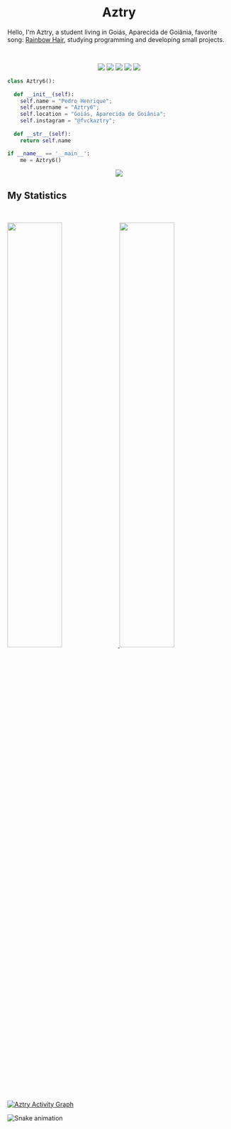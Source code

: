 <h1 align="center">
  <b>Aztry</b>
</h1>

Hello, I'm Aztry, a student living in Goiás, Aparecida de Goiânia, favorite song:
<a href="https://www.youtube.com/watch?v=_WfBQBbaDZ4">Rainbow Hair</a>, 
studying programming and developing small projects.

<br>

<p>
<div align="center">
  <img src="https://img.shields.io/badge/-HTML-c58545?style=for-the-badge&logo=html5&logoColor=c58545&labelColor=282828">
  <img src="https://img.shields.io/badge/-CSS-d1a01f?style=for-the-badge&logo=css3&logoColor=d1a01f&labelColor=282828">
  <img src="https://img.shields.io/badge/-JavaScript-98b982?style=for-the-badge&logo=javascript&logoColor=98b982&labelColor=282828">
  <img src="https://img.shields.io/badge/-Python-98b982?style=for-the-badge&logo=python&logoColor=98b982&labelColor=282828">
  <img src="https://img.shields.io/badge/-Java-98b982?style=for-the-badge&logo=java&logoColor=98b982&labelColor=282828">
</div>
</p>

```python
class Aztry6():
    
  def __init__(self):
    self.name = "Pedro Henrique";
    self.username = "Aztry6";
    self.location = "Goiás, Aparecida de Goiânia";
    self.instagram = "@fvckaztry";
  
  def __str__(self):
    return self.name

if __name__ == '__main__':
    me = Aztry6()
```

<div align="center">
  <a href="https://open.spotify.com/user/31vzxqncbvslztn4rv7hev6yy7qa">
    <img src="https://readme-spotify-tingz.vercel.app/api/now-playing">
  </a>
</div>

<!--
<div align="center">
  <a href="https://open.spotify.com/user/31vzxqncbvslztn4rv7hev6yy7qa">
    <img src="https://spotify-readme-theta-virid.vercel.app/api?scan=true&theme=dark" width="240px">
  </a>
</div>
-->

## My Statistics

<br/>
<p align="left">
  <a href="https://www.instagram.com/fvckaztry/">
  <img width="49.5%" src="https://github-readme-stats.vercel.app/api?username=Aztry6&show_icons=true&theme=gruvbox&hide_border=true" />
    <img width="49.5%" src="https://github-readme-streak-stats.herokuapp.com/?user=Aztry6&theme=gruvbox&hide_border=true" />
  </a>
</p>
<br>

[![Aztry Activity Graph](https://activity-graph.herokuapp.com/graph?username=Aztry6&custom_title=Aztry%20Contribution%20Graph&theme=gruvbox&bg_color=282828&hide_border=true&line=d1a01f&point=c58545)](https://www.instagram.com/fvckaztry/)

  ![Snake animation](https://github.com/Aztry6/Aztry6/blob/output/github-contribution-grid-snake.svg)



